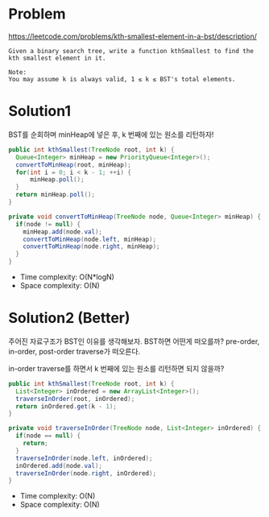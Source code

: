 # Problem
https://leetcode.com/problems/kth-smallest-element-in-a-bst/description/
```
Given a binary search tree, write a function kthSmallest to find the kth smallest element in it.

Note: 
You may assume k is always valid, 1 ≤ k ≤ BST's total elements.
```

# Solution1
BST를 순회하며 minHeap에 넣은 후, k 번째에 있는 원소를 리턴하자!
```java
public int kthSmallest(TreeNode root, int k) {
  Queue<Integer> minHeap = new PriorityQueue<Integer>();
  convertToMinHeap(root, minHeap);
  for(int i = 0; i < k - 1; ++i) {
      minHeap.poll();
  }
  return minHeap.poll();
}

private void convertToMinHeap(TreeNode node, Queue<Integer> minHeap) {
  if(node != null) {
    minHeap.add(node.val);
    convertToMinHeap(node.left, minHeap);
    convertToMinHeap(node.right, minHeap);
  }
}
```
- Time complexity: O(N*logN)
- Space complexity: O(N)

# Solution2 (Better)
주어진 자료구조가 BST인 이유를 생각해보자. BST하면 어떤게 떠오를까? pre-order, in-order, post-order traverse가 떠오른다.

in-order traverse를 하면서 k 번째에 있는 원소를 리턴하면 되지 않을까?
```java
public int kthSmallest(TreeNode root, int k) {
  List<Integer> inOrdered = new ArrayList<Integer>();
  traverseInOrder(root, inOrdered);
  return inOrdered.get(k - 1);
}

private void traverseInOrder(TreeNode node, List<Integer> inOrdered) {
  if(node == null) {
    return;
  }
  traverseInOrder(node.left, inOrdered);
  inOrdered.add(node.val);
  traverseInOrder(node.right, inOrdered);
}
```
- Time complexity: O(N)
- Space complexity: O(N)
